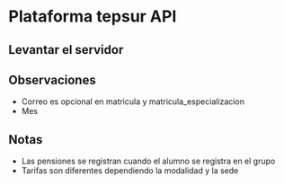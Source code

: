 # Plataforma tepsur API

## Levantar el servidor

## Observaciones

-   Correo es opcional en matricula y matricula_especializacion
-   Mes

## Notas

-   Las pensiones se registran cuando el alumno se registra en el grupo
-   Tarifas son diferentes dependiendo la modalidad y la sede
